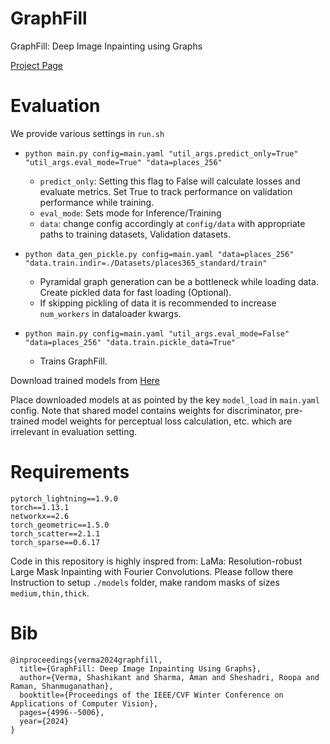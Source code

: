 # GraphFill

GraphFill: Deep Image Inpainting using Graphs 

[Project Page](https://shash29-dev.github.io/GraphFill/)    




# Evaluation
We provide various settings in `run.sh`
- `python main.py config=main.yaml "util_args.predict_only=True" "util_args.eval_mode=True" "data=places_256"
` 
    - `predict_only`: Setting this flag to False will calculate losses and evaluate metrics. Set True to track performance on validation performance while training.
    - `eval_mode`: Sets mode for Inference/Training
    - `data`: change config accordingly at `config/data` with appropriate paths to training datasets, Validation datasets. 

- `python data_gen_pickle.py config=main.yaml "data=places_256" "data.train.indir=./Datasets/places365_standard/train"`
    - Pyramidal graph generation can be a bottleneck while loading data. Create pickled data for fast loading (Optional). 
    - If skipping pickling of data it is recommended to increase `num_workers` in dataloader kwargs.

- `python main.py config=main.yaml "util_args.eval_mode=False" "data=places_256" "data.train.pickle_data=True"`
    - Trains GraphFill.


Download trained models from [Here](https://drive.google.com/drive/folders/1Htcct72A2T9C5_p92LyAd226flIgu7qg?usp=sharing) 

Place downloaded models at as pointed by the key `model_load` in `main.yaml` config.
Note that shared model contains weights for discriminator, pre-trained model weights for perceptual loss calculation, etc. which are irrelevant in evaluation setting. 


# Requirements
```
pytorch_lightning==1.9.0
torch==1.13.1
networkx==2.6
torch_geometric==1.5.0
torch_scatter==2.1.1
torch_sparse==0.6.17 
```

Code in this repository is highly inspred from: LaMa: Resolution-robust Large Mask Inpainting with Fourier Convolutions. Please follow there Instruction to setup `./models` folder, make random masks of sizes `medium,thin,thick`.

# Bib
```
@inproceedings{verma2024graphfill,
  title={GraphFill: Deep Image Inpainting Using Graphs},
  author={Verma, Shashikant and Sharma, Aman and Sheshadri, Roopa and Raman, Shanmuganathan},
  booktitle={Proceedings of the IEEE/CVF Winter Conference on Applications of Computer Vision},
  pages={4996--5006},
  year={2024}
}
```